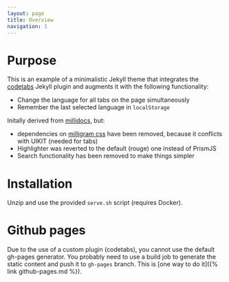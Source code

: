```yaml
---
layout: page
title: Overview
navigation: 1
---
```


# Purpose
This is an example of a minimalistic Jekyll theme that integrates the [codetabs](https://github.com/clustergarage/jekyll-code-tabs) Jekyll plugin and augments it with the following functionality:
- Change the language for all tabs on the page simultaneously
- Remember the last selected language in `localStorage` 

Initally derived from [millidocs](https://github.com/alexander-heimbuch/millidocs), but:
- dependencies on [milligram css](https://milligram.io/) have been removed, because it conflicts with UIKIT (needed for tabs)
- Highlighter was reverted to the default (rouge) one instead of PrismJS
- Search functionality has been removed to make things simpler

# Installation
Unzip and use the provided `serve.sh` script (requires Docker).

# Github pages
Due to the use of a custom plugin (codetabs), you cannot use the default gh-pages generator. You probably need to use a build job to generate the static content and push it to `gh-pages` branch. This is [one way to do it]({% link github-pages.md %}).